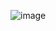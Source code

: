 ![image](https://user-images.githubusercontent.com/31981663/230104450-c91493a4-7b74-48a8-b2c7-8bdc707ed2db.png)
